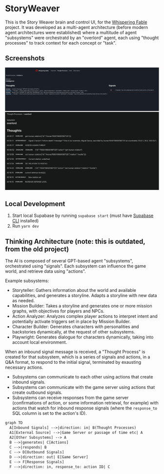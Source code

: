 # StoryWeaver
This is the Story Weaver brain and control UI, for the [Whispering Fable](https://x.com/the_carlosdp/status/1649937143253352449) project. It was developed as a multi-agent architecture (before modern agent architectures were established) where a multitude of agent "subsystems" were orchestratd by an "overlord" agent, each using "thought processes" to track context for each concept or "task".

## Screenshots

![Thought Process](screenshots/screen1.png)
![Overlord thoughts](screenshots/screen2.png)

## Local Development
1. Start local Supabase by running `supabase start` (must have [Supabase CLI](https://supabase.com/docs/guides/cli/getting-started) installed)
2. Run `yarn dev`

## Thinking Architecture (note: this is outdated, from the old project)
The AI is composed of several GPT-based agent "subsystems", orchestrated using "signals". Each subsystem can influence the game world, and retrieve data using "actions".

Example subsystems:
- Storyteller: Gathers information about the world and available capabilities, and generates a storyline. Adapts a storyline with new data as needed.
- Mission Builder: Takes a storyline and generates one or more mission graphs, with objectives for players and NPCs.
- Action Analyzer: Analyzes complex player actions to interpret intent and potentially activate triggers set in place by Mission Builder.
- Character Builder: Generates characters with personalities and backstories dynamically, at the request of other subsystems.
- Playwright: Generates dialogue for characters dynamically, taking into account local environment.

When an inbound signal message is received, a "Thought Process" is created for that subsystem, which is a series of signals and actions, in a Q&A format, to respond to the initial signal, terminated by exausting necessary actions.
- Subsystems can communicate to each other using actions that create inbound signals.
- Subsystems can communicate with the game server using actions that create outbound signals.
- Subsystems can receive responses from the game server (confirmations of action, or some information retrieval, for example) with actions that watch for inbound response signals (where the `response_to` SQL column is set to the action's ID).

```mermaid
graph TD
  A[Inbound Signals] -->|direction: in| B(Thought Processes)
  A1[External Source] -->|Game Server or passage of time etc| A
  A2[Other Subsystems] --> A
  B -->|generates| C[Actions]
  C -->|responds| B
  C --> D[Outbound Signals]
  D -->|direction: out| E[Game Server]
  E --> F[Response Signals]
  F -->|direction: in, response_to: action ID| C
```
